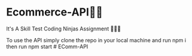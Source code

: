 # Ecommerce-API🏢🏢
It's A Skill Test Coding Ninjas Assignment 🌟🌟🌟

To use the API simply clone the repo in your local machine and run
npm i
then run
npm start
#   E C o m m - A P I  
 